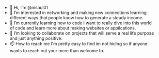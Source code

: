- 👋 Hi, I’m @msaul01
- 👀 I’m interested in networking and making new connections learning different ways that people know how to generate a steady income. 
- 🌱 I’m currently learning how to code I want to really dive into this world of code and learn more about making websites or appilcations. 
- 💞️ I’m looking to collaborate on projects that will serve a real life purpose and just anything positive. 
- 📫 How to reach me I'm pretty easy to find im not hiding so if anyone wants to reach out your more than welcome to. 

<!---
msaul01/msaul01 is a ✨ special ✨ repository because its `README.md` (this file) appears on your GitHub profile.
You can click the Preview link to take a look at your changes.
--->

